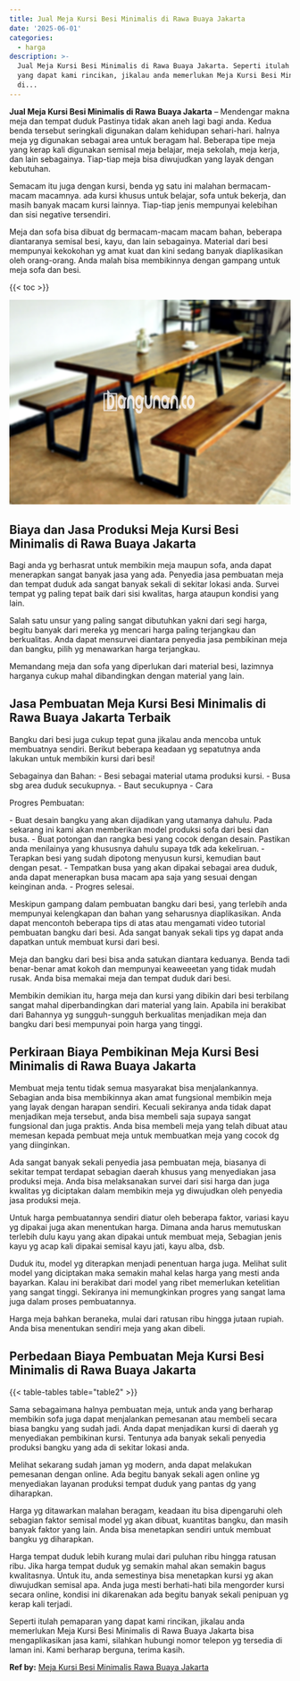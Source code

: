 ```yaml
---
title: Jual Meja Kursi Besi Minimalis di Rawa Buaya Jakarta
date: '2025-06-01'
categories:
  - harga
description: >-
  Jual Meja Kursi Besi Minimalis di Rawa Buaya Jakarta. Seperti itulah pemaparan
  yang dapat kami rincikan, jikalau anda memerlukan Meja Kursi Besi Minimalis
  di...
---
```


**Jual Meja Kursi Besi Minimalis di Rawa Buaya Jakarta** – Mendengar makna meja dan tempat duduk Pastinya tidak akan aneh lagi bagi anda. Kedua benda tersebut seringkali digunakan dalam kehidupan sehari-hari. halnya meja yg digunakan sebagai area untuk beragam hal. Beberapa tipe meja yang kerap kali digunakan semisal meja belajar, meja sekolah, meja kerja, dan lain sebagainya. Tiap-tiap meja bisa diwujudkan yang layak dengan kebutuhan.

Semacam itu juga dengan kursi, benda yg satu ini malahan bermacam-macam macamnya. ada kursi khusus untuk belajar, sofa untuk bekerja, dan masih banyak macam kursi lainnya. Tiap-tiap jenis mempunyai kelebihan dan sisi negative tersendiri.

Meja dan sofa bisa dibuat dg bermacam-macam macam bahan, beberapa diantaranya semisal besi, kayu, dan lain sebagainya. Material dari besi mempunyai kekokohan yg amat kuat dan kini sedang banyak diaplikasikan oleh orang-orang. Anda malah bisa membikinnya dengan gampang untuk meja sofa dan besi.

{{< toc >}}

![Jual Meja Kursi Besi Minimalis di Rawa Buaya Jakarta](/images/jual-meja-besi-murah19.png)

## Biaya dan Jasa Produksi Meja Kursi Besi Minimalis di Rawa Buaya Jakarta

Bagi anda yg berhasrat untuk membikin meja maupun sofa, anda dapat menerapkan sangat banyak jasa yang ada. Penyedia jasa pembuatan meja dan tempat duduk ada sangat banyak sekali di sekitar lokasi anda. Survei tempat yg paling tepat baik dari sisi kwalitas, harga ataupun kondisi yang lain.

Salah satu unsur yang paling sangat dibutuhkan yakni dari segi harga, begitu banyak dari mereka yg mencari harga paling terjangkau dan berkualitas. Anda dapat mensurvei diantara penyedia jasa pembikinan meja dan bangku, pilih yg menawarkan harga terjangkau.

Memandang meja dan sofa yang diperlukan dari material besi, lazimnya harganya cukup mahal dibandingkan dengan material yang lain.

## Jasa Pembuatan Meja Kursi Besi Minimalis di Rawa Buaya Jakarta Terbaik

Bangku dari besi juga cukup tepat guna jikalau anda mencoba untuk membuatnya sendiri. Berikut beberapa keadaan yg sepatutnya anda lakukan untuk membikin kursi dari besi!

Sebagainya dan Bahan: - Besi sebagai material utama produksi kursi. - Busa sbg area duduk secukupnya. - Baut secukupnya - Cara

Progres Pembuatan:

\- Buat desain bangku yang akan dijadikan yang utamanya dahulu. Pada sekarang ini kami akan memberikan model produksi sofa dari besi dan busa. - Buat potongan dan rangka besi yang cocok dengan desain. Pastikan anda menilainya yang khususnya dahulu supaya tdk ada kekeliruan. - Terapkan besi yang sudah dipotong menyusun kursi, kemudian baut dengan pesat. - Tempatkan busa yang akan dipakai sebagai area duduk, anda dapat menerapkan busa macam apa saja yang sesuai dengan keinginan anda. - Progres selesai.

Meskipun gampang dalam pembuatan bangku dari besi, yang terlebih anda mempunyai kelengkapan dan bahan yang seharusnya diaplikasikan. Anda dapat mencontoh beberapa tips di atas atau mengamati video tutorial pembuatan bangku dari besi. Ada sangat banyak sekali tips yg dapat anda dapatkan untuk membuat kursi dari besi.

Meja dan bangku dari besi bisa anda satukan diantara keduanya. Benda tadi benar-benar amat kokoh dan mempunyai keaweeetan yang tidak mudah rusak. Anda bisa memakai meja dan tempat duduk dari besi.

Membikin demikian itu, harga meja dan kursi yang dibikin dari besi terbilang sangat mahal diperbandingkan dari material yang lain. Apabila ini berakibat dari Bahannya yg sungguh-sungguh berkualitas menjadikan meja dan bangku dari besi mempunyai poin harga yang tinggi.

## Perkiraan Biaya Pembikinan Meja Kursi Besi Minimalis di Rawa Buaya Jakarta

Membuat meja tentu tidak semua masyarakat bisa menjalankannya. Sebagian anda bisa membikinnya akan amat fungsional membikin meja yang layak dengan harapan sendiri. Kecuali sekiranya anda tidak dapat menjadikan meja tersebut, anda bisa membeli saja supaya sangat fungsional dan juga praktis. Anda bisa membeli meja yang telah dibuat atau memesan kepada pembuat meja untuk membuatkan meja yang cocok dg yang diinginkan.

Ada sangat banyak sekali penyedia jasa pembuatan meja, biasanya di sekitar tempat terdapat sebagian daerah khusus yang menyediakan jasa produksi meja. Anda bisa melaksanakan survei dari sisi harga dan juga kwalitas yg diciptakan dalam membikin meja yg diwujudkan oleh penyedia jasa produksi meja.

Untuk harga pembuatannya sendiri diatur oleh beberapa faktor, variasi kayu yg dipakai juga akan menentukan harga. Dimana anda harus memutuskan terlebih dulu kayu yang akan dipakai untuk membuat meja, Sebagian jenis kayu yg acap kali dipakai semisal kayu jati, kayu alba, dsb.

Duduk itu, model yg diterapkan menjadi penentuan harga juga. Melihat sulit model yang diciptakan maka semakin mahal kelas harga yang mesti anda bayarkan. Kalau ini berakibat dari model yang ribet memerlukan ketelitian yang sangat tinggi. Sekiranya ini memungkinkan progres yang sangat lama juga dalam proses pembuatannya.

Harga meja bahkan beraneka, mulai dari ratusan ribu hingga jutaan rupiah. Anda bisa menentukan sendiri meja yang akan dibeli.

## Perbedaan Biaya Pembuatan Meja Kursi Besi Minimalis di Rawa Buaya Jakarta

{{< table-tables table="table2" >}}

Sama sebagaimana halnya pembuatan meja, untuk anda yang berharap membikin sofa juga dapat menjalankan pemesanan atau membeli secara biasa bangku yang sudah jadi. Anda dapat menjadikan kursi di daerah yg menyediakan pembikinan kursi. Tentunya ada banyak sekali penyedia produksi bangku yang ada di sekitar lokasi anda.

Melihat sekarang sudah jaman yg modern, anda dapat melakukan pemesanan dengan online. Ada begitu banyak sekali agen online yg menyediakan layanan produksi tempat duduk yang pantas dg yang diharapkan.

Harga yg ditawarkan malahan beragam, keadaan itu bisa dipengaruhi oleh sebagian faktor semisal model yg akan dibuat, kuantitas bangku, dan masih banyak faktor yang lain. Anda bisa menetapkan sendiri untuk membuat bangku yg diharapkan.

Harga tempat duduk lebih kurang mulai dari puluhan ribu hingga ratusan ribu. Jika harga tempat duduk yg semakin mahal akan semakin bagus kwalitasnya. Untuk itu, anda semestinya bisa menetapkan kursi yg akan diwujudkan semisal apa. Anda juga mesti berhati-hati bila mengorder kursi secara online, kondisi ini dikarenakan ada begitu banyak sekali penipuan yg kerap kali terjadi.

Seperti itulah pemaparan yang dapat kami rincikan, jikalau anda memerlukan Meja Kursi Besi Minimalis di Rawa Buaya Jakarta bisa mengaplikasikan jasa kami, silahkan hubungi nomor telepon yg tersedia di laman ini. Kami berharap berguna, terima kasih.

**Ref by:** [Meja Kursi Besi Minimalis Rawa Buaya Jakarta](https://id.wikipedia.org/wiki/Meja)
